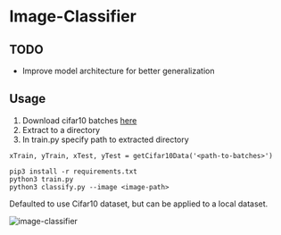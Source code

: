 # Image-Classifier

## TODO
* Improve model architecture for better generalization

## Usage
1. Download cifar10 batches [here](https://www.cs.toronto.edu/~kriz/cifar.html)
2. Extract to a directory
3. In train.py specify path to extracted directory
```
xTrain, yTrain, xTest, yTest = getCifar10Data('<path-to-batches>')
```
```
pip3 install -r requirements.txt
python3 train.py
python3 classify.py --image <image-path>
```

Defaulted to use Cifar10 dataset, but can be applied to a local dataset.

![image-classifier](https://user-images.githubusercontent.com/36581610/52970211-063d7700-3381-11e9-96fd-9d517f11267b.PNG)
